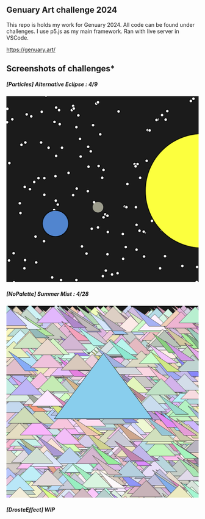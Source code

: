 ## Genuary Art challenge 2024

This repo is holds my work for Genuary 2024.  All code can be found under challenges.    I use p5.js as my main framework. Ran with live server in VSCode.

https://genuary.art/

## Screenshots of challenges*

##### [Particles] Alternative Eclipse : 4/9
!["[Particles] Alternative Eclipse"](./screenshots/0.particles.png)


##### [NoPalette] Summer Mist : 4/28
!["[No Palette] Summer Mist"](./screenshots/1.noPalette.png)


##### [DrosteEffect] WIP